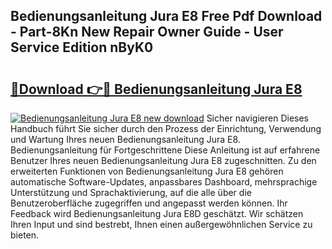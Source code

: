 ## Bedienungsanleitung Jura E8 Free Pdf Download - Part-8Kn New Repair Owner Guide - User Service Edition nByK0

# <h2><a href="http://df59qp.blite.top/?on=Bedienungsanleitung+Jura+E8">🔗Download 👉🔴 Bedienungsanleitung Jura E8</a></h2>

[![Bedienungsanleitung Jura E8 new download](https://i.imgur.com/lujVjoI.png)](http://df59qp.blite.top/?on=Bedienungsanleitung+Jura+E8)
Sicher navigieren Dieses Handbuch führt Sie sicher durch den Prozess der Einrichtung, Verwendung und Wartung Ihres neuen Bedienungsanleitung Jura E8. Bedienungsanleitung für Fortgeschrittene Diese Anleitung ist auf erfahrene Benutzer Ihres neuen Bedienungsanleitung Jura E8 zugeschnitten. Zu den erweiterten Funktionen von Bedienungsanleitung Jura E8 gehören automatische Software-Updates, anpassbares Dashboard, mehrsprachige Unterstützung und Sprachaktivierung, auf die alle über die Benutzeroberfläche zugegriffen und angepasst werden können. Ihr Feedback wird Bedienungsanleitung Jura E8D geschätzt. Wir schätzen Ihren Input und sind bestrebt, Ihnen einen außergewöhnlichen Service zu bieten.
